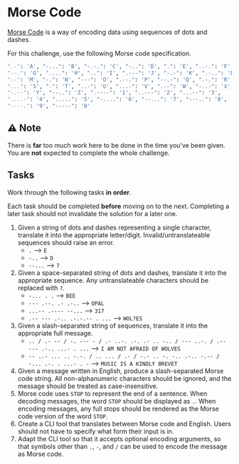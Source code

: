 # Morse Code

[Morse Code](https://en.wikipedia.org/wiki/Morse_code) is a way of encoding data using sequences of dots and dashes.

For this challenge, use the following Morse code specification.

```py
".-": 'A', "-...": 'B', "-.-.": 'C', "-..": 'D', ".": 'E', "..-.": 'F',
"--.": 'G', "....": 'H', "..": 'I', ".---": 'J', "-.-": 'K', ".-..": 'L',
"--": 'M', "-.": 'N', "---": 'O', ".--.": 'P', "--.-": 'Q', ".-.": 'R',
"...": 'S', "-": 'T', "..-": 'U', "...-": 'V', ".--": 'W', "-..-": 'X',
"-.--": 'Y', "--..": 'Z', ".----": '1', "..---": '2', "...--": '3',
"....-": '4', ".....": '5', "-....": '6', "--...": '7', "---..": '8',
"----.": '9', "-----": '0'
```

## ⚠️ Note

There is **far** too much work here to be done in the time you've been given. You are **not** expected to complete the whole challenge. 

## Tasks

Work through the following tasks **in order**. 

Each task should be completed **before** moving on to the next. Completing a later task should not invalidate the solution for a later one.

1. Given a string of dots and dashes representing a single character, translate it into the appropriate letter/digit. Invalid/untranslateable sequences should raise an error.
    - `.` --> `E`
    - `-..` --> `D`
    - `--...` --> `7`
2. Given a space-separated string of dots and dashes, translate it into the appropriate sequence. Any untranslateable characters should be replaced with `?`.
    - `-... . .` --> `BEE`
    - `--- .--. .- .-..` --> `OPAL`
    - `...-- .---- --...` --> `317`
    - `.-- --- .-.. .-.-.-- . ...` --> `WOL?ES`
3. Given a slash-separated string of sequences, translate it into the appropriate full message.
    - `.. / .- -- / -. --- - / .- ..-. .-. .- .. -.. / --- ..-. / .-- --- .-.. ...- . ...` --> `I AM NOT AFRAID OF WOLVES`
    - `-- ..- ... .. -.-. / .. ... / .- / -.- .. -. -.. .-.. -.-- / -... .-. . ...- . -` --> `MUSIC IS A KINDLY BREVET`
4. Given a message written in English, produce a slash-separated Morse code string. All non-alphanumeric characters should be ignored, and the message should be treated as case-insensitive.
5. Morse code uses `STOP` to represent the end of a sentence. When decoding messages, the word `STOP` should be displayed as `.`. When encoding messages, any full stops should be rendered as the Morse code version of the word `STOP`.
6. Create a CLI tool that translates between Morse code and English. Users should not have to specify what form their input is in.
7. Adapt the CLI tool so that it accepts optional encoding arguments, so that symbols other than `.`, `-`, and `/` can be used to encode the message as Morse code.
